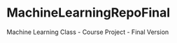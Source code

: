 MachineLearningRepoFinal
========================

Machine Learning Class - Course Project - Final Version
